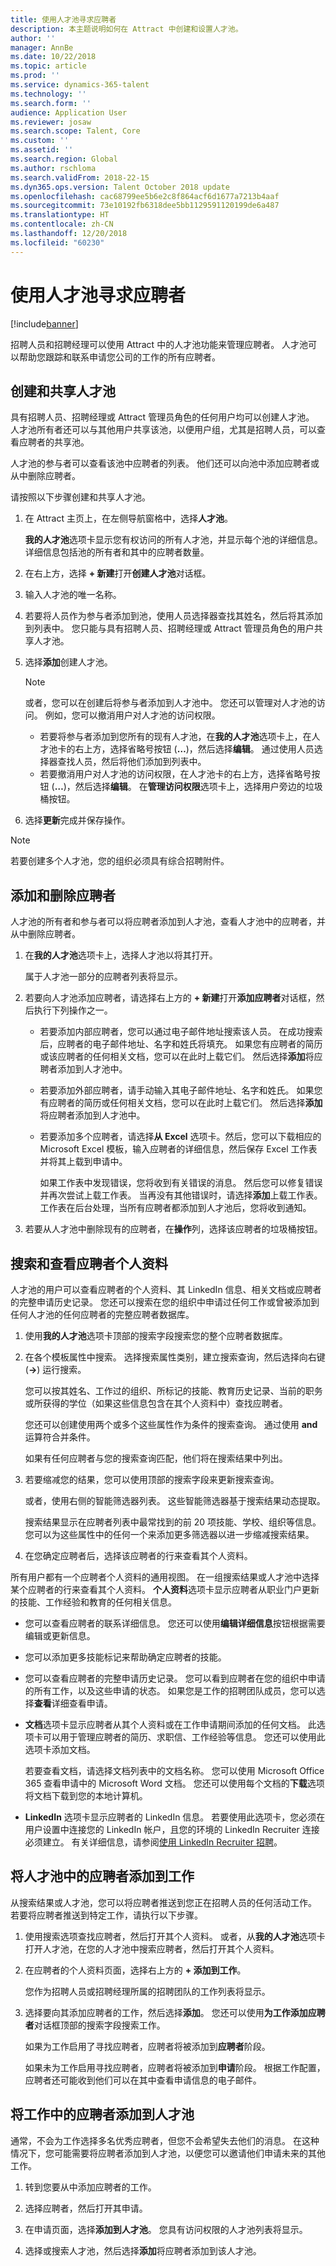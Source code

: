 ```yaml
---
title: 使用人才池寻求应聘者
description: 本主题说明如何在 Attract 中创建和设置人才池。
author: ''
manager: AnnBe
ms.date: 10/22/2018
ms.topic: article
ms.prod: ''
ms.service: dynamics-365-talent
ms.technology: ''
ms.search.form: ''
audience: Application User
ms.reviewer: josaw
ms.search.scope: Talent, Core
ms.custom: ''
ms.assetid: ''
ms.search.region: Global
ms.author: rschloma
ms.search.validFrom: 2018-22-15
ms.dyn365.ops.version: Talent October 2018 update
ms.openlocfilehash: cac68799ee5b6e2c8f864acf6d1677a7213b4aaf
ms.sourcegitcommit: 73e10192fb6318dee5bb1129591120199de6a487
ms.translationtype: HT
ms.contentlocale: zh-CN
ms.lasthandoff: 12/20/2018
ms.locfileid: "60230"
---
```

# <a name="source-candidates-by-using-talent-pools"></a>使用人才池寻求应聘者

[!include[banner](../includes/banner.md)]


招聘人员和招聘经理可以使用 Attract 中的人才池功能来管理应聘者。 人才池可以帮助您跟踪和联系申请您公司的工作的所有应聘者。

## <a name="create-and-share-a-talent-pool"></a>创建和共享人才池

具有招聘人员、招聘经理或 Attract 管理员角色的任何用户均可以创建人才池。 人才池所有者还可以与其他用户共享该池，以便用户组，尤其是招聘人员，可以查看应聘者的共享池。

人才池的参与者可以查看该池中应聘者的列表。 他们还可以向池中添加应聘者或从中删除应聘者。

请按照以下步骤创建和共享人才池。

1. 在 Attract 主页上，在左侧导航窗格中，选择**人才池**。

    **我的人才池**选项卡显示您有权访问的所有人才池，并显示每个池的详细信息。 详细信息包括池的所有者和其中的应聘者数量。

1. 在右上方，选择 **+ 新建**打开**创建人才池**对话框。
1. 输入人才池的唯一名称。
1. 若要将人员作为参与者添加到池，使用人员选择器查找其姓名，然后将其添加到列表中。 您只能与具有招聘人员、招聘经理或 Attract 管理员角色的用户共享人才池。
1. 选择**添加**创建人才池。
     > [!NOTE]
     > 或者，您可以在创建后将参与者添加到人才池中。 您还可以管理对人才池的访问。 例如，您可以撤消用户对人才池的访问权限。
     > - 若要将参与者添加到您所有的现有人才池，在**我的人才池**选项卡上，在人才池卡的右上方，选择省略号按钮 (**…**)，然后选择**编辑**。 通过使用人员选择器查找人员，然后将他们添加到列表中。 
     > - 若要撤消用户对人才池的访问权限，在人才池卡的右上方，选择省略号按钮 (**…**)，然后选择**编辑**。 在**管理访问权限**选项卡上，选择用户旁边的垃圾桶按钮。

6. 选择**更新**完成并保存操作。

> [!NOTE]
> 若要创建多个人才池，您的组织必须具有综合招聘附件。

## <a name="add-and-remove-candidates"></a>添加和删除应聘者

人才池的所有者和参与者可以将应聘者添加到人才池，查看人才池中的应聘者，并从中删除应聘者。

1. 在**我的人才池**选项卡上，选择人才池以将其打开。

    属于人才池一部分的应聘者列表将显示。

1. 若要向人才池添加应聘者，请选择右上方的 **+ 新建**打开**添加应聘者**对话框，然后执行下列操作之一。

    - 若要添加内部应聘者，您可以通过电子邮件地址搜索该人员。 在成功搜索后，应聘者的电子邮件地址、名字和姓氏将填充。 如果您有应聘者的简历或该应聘者的任何相关文档，您可以在此时上载它们。 然后选择**添加**将应聘者添加到人才池中。
    - 若要添加外部应聘者，请手动输入其电子邮件地址、名字和姓氏。 如果您有应聘者的简历或任何相关文档，您可以在此时上载它们。 然后选择**添加**将应聘者添加到人才池中。
    - 若要添加多个应聘者，请选择**从 Excel** 选项卡。然后，您可以下载相应的 Microsoft Excel 模板，输入应聘者的详细信息，然后保存 Excel 工作表并将其上载到申请中。

        如果工作表中发现错误，您将收到有关错误的消息。 然后您可以修复错误并再次尝试上载工作表。 当再没有其他错误时，请选择**添加**上载工作表。 工作表在后台处理，当所有应聘者都添加到人才池后，您将收到通知。

1. 若要从人才池中删除现有的应聘者，在**操作**列，选择该应聘者的垃圾桶按钮。

## <a name="search-and-view-candidate-profiles"></a>搜索和查看应聘者个人资料

人才池的用户可以查看应聘者的个人资料、其 LinkedIn 信息、相关文档或应聘者的完整申请历史记录。 您还可以搜索在您的组织中申请过任何工作或曾被添加到任何人才池的任何应聘者的完整应聘者数据库。

1. 使用**我的人才池**选项卡顶部的搜索字段搜索您的整个应聘者数据库。
1. 在各个模板属性中搜索。 选择搜索属性类别，建立搜索查询，然后选择向右键 (**-\>**) 运行搜索。

    您可以按其姓名、工作过的组织、所标记的技能、教育历史记录、当前的职务或所获得的学位（如果这些信息包含在其个人资料中）查找应聘者。

    您还可以创建使用两个或多个这些属性作为条件的搜索查询。 通过使用 **and** 运算符合并条件。

    如果有任何应聘者与您的搜索查询匹配，他们将在搜索结果中列出。

1. 若要缩减您的结果，您可以使用顶部的搜索字段来更新搜索查询。

    或者，使用右侧的智能筛选器列表。 这些智能筛选器基于搜索结果动态提取。

    搜索结果显示在应聘者列表中最常找到的前 20 项技能、学校、组织等信息。 您可以为这些属性中的任何一个来添加更多筛选器以进一步缩减搜索结果。

1. 在您确定应聘者后，选择该应聘者的行来查看其个人资料。

所有用户都有一个应聘者个人资料的通用视图。 在一组搜索结果或人才池中选择某个应聘者的行来查看其个人资料。 **个人资料**选项卡显示应聘者从职业门户更新的技能、工作经验和教育的任何相关信息。

- 您可以查看应聘者的联系详细信息。 您还可以使用**编辑详细信息**按钮根据需要编辑或更新信息。

- 您可以添加更多技能标记来帮助确定应聘者的技能。

- 您可以查看应聘者的完整申请历史记录。 您可以看到应聘者在您的组织中申请的所有工作，以及这些申请的状态。 如果您是工作的招聘团队成员，您可以选择**查看**详细查看申请。

- **文档**选项卡显示应聘者从其个人资料或在工作申请期间添加的任何文档。 此选项卡可以用于管理应聘者的简历、求职信、工作经验等信息。 您还可以使用此选项卡添加文档。

    若要查看文档，请选择文档列表中的文档名称。 您可以使用 Microsoft Office 365 查看申请中的 Microsoft Word 文档。 您还可以使用每个文档的**下载**选项将文档下载到您的本地计算机。

- **LinkedIn** 选项卡显示应聘者的 LinkedIn 信息。 若要使用此选项卡，您必须在用户设置中连接您的 LinkedIn 帐户，且您的环境的 LinkedIn Recruiter 连接必须建立。 有关详细信息，请参阅[使用 LinkedIn Recruiter 招聘](./attract-linked-in-recruiter.md)。

## <a name="add-candidates-from-a-talent-pool-to-a-job"></a>将人才池中的应聘者添加到工作

从搜索结果或人才池，您可以将应聘者推送到您正在招聘人员的任何活动工作。 若要将应聘者推送到特定工作，请执行以下步骤。

1. 使用搜索选项查找应聘者，然后打开其个人资料。 或者，从**我的人才池**选项卡打开人才池，在您的人才池中搜索应聘者，然后打开其个人资料。

1. 在应聘者的个人资料页面，选择右上方的 **+ 添加到工作**。 
     
     您作为招聘人员或招聘经理所属的招聘团队的工作列表将显示。

1. 选择要向其添加应聘者的工作，然后选择**添加**。 您还可以使用**为工作添加应聘者**对话框顶部的搜索字段搜索工作。

    如果为工作启用了寻找应聘者，应聘者将被添加到**应聘者**阶段。

    如果未为工作启用寻找应聘者，应聘者将被添加到**申请**阶段。 根据工作配置，应聘者还可能收到他们可以在其中查看申请信息的电子邮件。

## <a name="add-candidates-from-a-job-to-a-talent-pool"></a>将工作中的应聘者添加到人才池

通常，不会为工作选择多名优秀应聘者，但您不会希望失去他们的消息。 在这种情况下，您可能需要将应聘者添加到人才池，以便您可以邀请他们申请未来的其他工作。

1. 转到您要从中添加应聘者的工作。

1. 选择应聘者，然后打开其申请。

1. 在申请页面，选择**添加到人才池**。 您具有访问权限的人才池列表将显示。

1. 选择或搜索人才池，然后选择**添加**将应聘者添加到该人才池。
